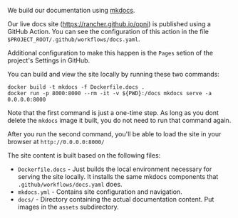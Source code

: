 We build our documentation using [mkdocs](https://www.mkdocs.org/).

Our live docs site (https://rancher.github.io/opni) is published using a GitHub Action. You can see the configuration of this action in the file `$PROJECT_ROOT/.github/workflows/docs.yaml`.

Additional configuration to make this happen is the `Pages` setion of the project's Settings in GitHub.

You can build and view the site locally by running these two commands:
```
docker build -t mkdocs -f Dockerfile.docs .
docker run -p 8000:8000 --rm -it -v ${PWD}:/docs mkdocs serve -a 0.0.0.0:8000
```

Note that the first command is just a one-time step. As long as you dont delete the `mkdocs` image it built, you do not need to run that command again.

After you run the second command, you'll be able to load the site in your browser at `http://0.0.0.0:8000/`

The site content is built based on the following files:
- `Dockerfile.docs` - Just builds the local environment necessary for serving the site locally. It installs the same mkdocs components that `.github/workflows/docs.yaml` does.
- `mkdocs.yml` - Contains site configuration and navigation.
- `docs/` - Directory containing the actual documentation content. Put images in the `assets` subdirectory.

